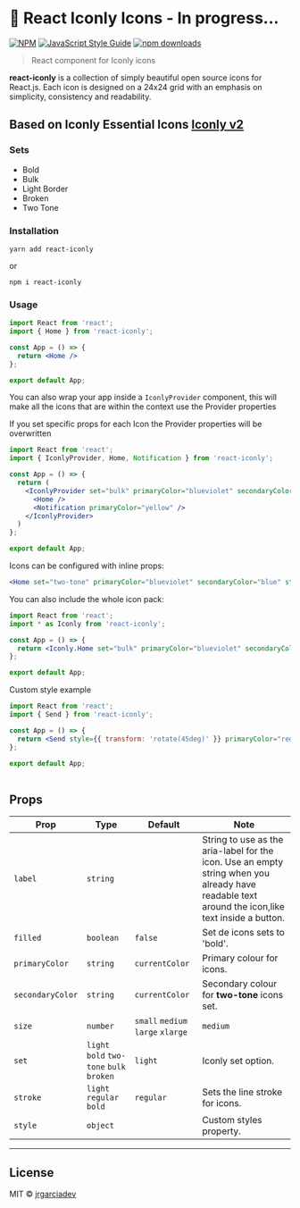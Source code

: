 # 🌈  React Iconly Icons - In progress...

[![NPM](https://img.shields.io/npm/v/react-iconly.svg)](https://www.npmjs.com/package/react-iconly) 
[![JavaScript Style Guide](https://img.shields.io/badge/code_style-standard-brightgreen.svg)](https://standardjs.com)
[![npm downloads](https://img.shields.io/npm/dm/react-iconly.svg?style=flat-round)](https://www.npmjs.com/package/react-iconly)


> React component for Iconly icons

**react-iconly** is a collection of simply beautiful open source icons for React.js. Each icon is designed on a 24x24 grid with an emphasis on simplicity, consistency and readability.

## Based on Iconly Essential Icons [Iconly v2](https://ui8.net/piqodesign/products/iconly-essential-icons)

### Sets
- Bold
- Bulk 
- Light Border
- Broken 
- Two Tone

### Installation
    yarn add react-iconly
    
  or
    
    npm i react-iconly

### Usage

```jsx
import React from 'react';
import { Home } from 'react-iconly';

const App = () => {
  return <Home />
};

export default App;
```

You can also wrap your app inside a `IconlyProvider` component, this will make all the icons that are within the context use the Provider properties

If you set specific props for each Icon the Provider properties will be overwritten

```jsx
import React from 'react';
import { IconlyProvider, Home, Notification } from 'react-iconly';

const App = () => {
  return (
    <IconlyProvider set="bulk" primaryColor="blueviolet" secondaryColor="blue" stroke="bold" size="xlarge">
      <Home />
      <Notification primaryColor="yellow" />
    </IconlyProvider>
  )
};

export default App;
```

Icons can be configured with inline props:
```jsx
<Home set="two-tone" primaryColor="blueviolet" secondaryColor="blue" stroke="bold" size="xlarge"/>
```
You can also include the whole icon pack:

```jsx
import React from 'react';
import * as Iconly from 'react-iconly';

const App = () => {
  return <Iconly.Home set="bulk" primaryColor="blueviolet" secondaryColor="blue" stroke="bold" size="xlarge"/>
};

export default App;
```

Custom style example

```jsx
import React from 'react';
import { Send } from 'react-iconly';

const App = () => {
  return <Send style={{ transform: 'rotate(45deg)' }} primaryColor="red" stroke="bold" size="xlarge"/>
};

export default App;
 
```
## Props

| Prop | Type | Default | Note |
|---|---|---|---|
| `label` | `string` |  | String to use as the aria-label for the icon. Use an empty string when you already have readable text around the icon,like text inside a button.
| `filled` | `boolean` | `false` | Set de icons sets to 'bold'.
| `primaryColor` | `string` | `currentColor` | Primary colour for icons.
| `secondaryColor` | `string` | `currentColor` | Secondary colour for **two-tone** icons set.
| `size` | `number` | `small` `medium` `large` `xlarge` | `medium` | Control the size of the icon, you can set a custom **number** size
| `set` | `light` `bold` `two-tone` `bulk`  `broken`  | `light` | Iconly set option.
| `stroke` | `light` `regular` `bold` | `regular` | Sets the line stroke for icons.
| `style` | `object` |  | Custom styles property.

-----

## License

MIT © [jrgarciadev](https://github.com/jrgarciadev)

